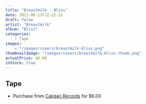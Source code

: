 ```yaml
---
title: "Breastmilk - Bliss"
date: 2021-06-13T12:22:22
draft: false
artist: "Breastmilk"
album: "Bliss"
categories:
    - Tape
images:
    - "/images/covers/breastmilk-bliss.png"
thumbnailImage: "/images/covers/breastmilk-bliss-thumb.png"
actualPrice: $6.00
inStock: true
---
```


## Tape
* Purchase from [Caligari Records](https://caligarirecords.storenvy.com/products/28506353-breastmilk-bliss) for $6.00
